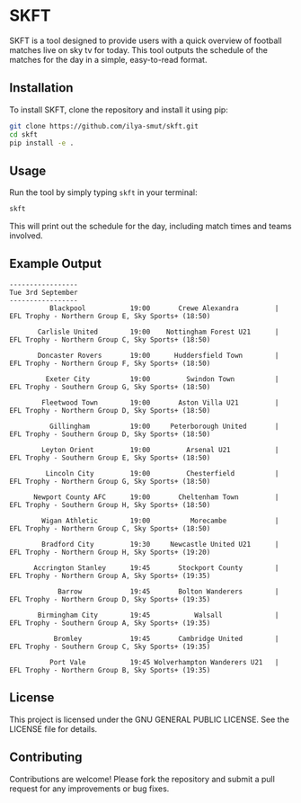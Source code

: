# SKFT

SKFT is a tool designed to provide users with a quick overview of football matches live on sky tv for today. This tool outputs the schedule of the matches for the day in a simple, easy-to-read format.

## Installation

To install SKFT, clone the repository and install it using pip:

```bash
git clone https://github.com/ilya-smut/skft.git
cd skft
pip install -e .
```

## Usage

Run the tool by simply typing `skft` in your terminal:

```bash
skft
```

This will print out the schedule for the day, including match times and teams involved.

## Example Output

```
-----------------
Tue 3rd September
-----------------
          Blackpool           19:00       Crewe Alexandra         | EFL Trophy - Northern Group E, Sky Sports+ (18:50)

       Carlisle United        19:00    Nottingham Forest U21      | EFL Trophy - Northern Group C, Sky Sports+ (18:50)

       Doncaster Rovers       19:00      Huddersfield Town        | EFL Trophy - Northern Group F, Sky Sports+ (18:50)

         Exeter City          19:00         Swindon Town          | EFL Trophy - Southern Group G, Sky Sports+ (18:50)

        Fleetwood Town        19:00       Aston Villa U21         | EFL Trophy - Northern Group D, Sky Sports+ (18:50)

          Gillingham          19:00     Peterborough United       | EFL Trophy - Southern Group D, Sky Sports+ (18:50)

        Leyton Orient         19:00         Arsenal U21           | EFL Trophy - Southern Group E, Sky Sports+ (18:50)

         Lincoln City         19:00         Chesterfield          | EFL Trophy - Northern Group G, Sky Sports+ (18:50)

      Newport County AFC      19:00       Cheltenham Town         | EFL Trophy - Southern Group H, Sky Sports+ (18:50)

        Wigan Athletic        19:00          Morecambe            | EFL Trophy - Northern Group C, Sky Sports+ (18:50)

        Bradford City         19:30     Newcastle United U21      | EFL Trophy - Northern Group H, Sky Sports+ (19:20)

      Accrington Stanley      19:45       Stockport County        | EFL Trophy - Northern Group A, Sky Sports+ (19:35)

            Barrow            19:45       Bolton Wanderers        | EFL Trophy - Northern Group D, Sky Sports+ (19:35)

       Birmingham City        19:45           Walsall             | EFL Trophy - Southern Group A, Sky Sports+ (19:35)

           Bromley            19:45       Cambridge United        | EFL Trophy - Southern Group C, Sky Sports+ (19:35)

          Port Vale           19:45 Wolverhampton Wanderers U21   | EFL Trophy - Northern Group B, Sky Sports+ (19:35)
```

## License

This project is licensed under the GNU GENERAL PUBLIC LICENSE. See the LICENSE file for details.

## Contributing

Contributions are welcome! Please fork the repository and submit a pull request for any improvements or bug fixes.